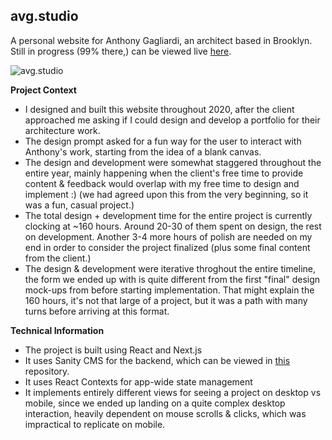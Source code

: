 ## avg.studio

A personal website for Anthony Gagliardi, an architect based in Brooklyn.
Still in progress (99% there,) can be viewed live [here](http://avg.studio).

![avg.studio](https://i.imgur.com/9lMcw9a.png)

**Project Context**

* I designed and built this website throughout 2020, after the client approached me asking if I could design and develop a portfolio for their architecture work.
* The design prompt asked for a fun way for the user to interact with Anthony's work, starting from the idea of a blank canvas.
* The design and development were somewhat staggered throughout the entire year, mainly happening when the client's free time to provide content & feedback would overlap with my free time to design and implement :) (we had agreed upon this from the very beginning, so it was a fun, casual project.)
* The total design + development time for the entire project is currently clocking at ~160 hours. Around 20-30 of them spent on design, the rest on development. Another 3-4 more hours of polish are needed on my end in order to consider the project finalized (plus some final content from the client.)
* The design & development were iterative throghout the entire timeline, the form we ended up with is quite different from the first "final" design mock-ups from before starting implementation. That might explain the 160 hours, it's not that large of a project, but it was a path with many turns before arriving at this format.

**Technical Information**

* The project is built using React and Next.js
* It uses Sanity CMS for the backend, which can be viewed in [this](https://github.com/CezarMocan/ag-portfolio-cms) repository.
* It uses React Contexts for app-wide state management
* It implements entirely different views for seeing a project on desktop vs mobile, since we ended up landing on a quite complex desktop interaction, heavily dependent on mouse scrolls & clicks, which was impractical to replicate on mobile.

